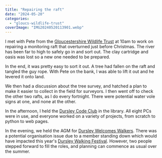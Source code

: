 ```yaml
---
title: "Repairing the raft"
date: "2024-05-20"
categories: 
  - "gloucs-wildlife-trust"
coverImage: "IMG20240520113901.webp"
---
```


I met with Pete from the [Gloucestershire Wildlife Trust](https://www.gloucestershirewildlifetrust.co.uk/volunteer) at 10am to work on repairing a monitoring raft that overturned just before Christmas. The river has been far to high to safely go in and sort out. The clay cartridge and oasis was lost so a new one needed to be prepared.

In the end, it was pretty easy to sort it out. A tree had fallen on the raft and tangled the guy rope. With Pete on the bank, I was able to lift it out and he levered it onto land.

We then had a discussion about the tree survey, and hatched a plan to make it easier to collect in the field for surveyors. I then went off to check the other two rafts, as I do every fortnight. There were potential water vole signs at one, and none at the other.

In the afternoon, I held the [Dursley Code Club](https://www.facebook.com/dursleycodeclub) in the library. All eight PCs were in use, and everyone worked on a variety of projects, from scratch to python to web pages.

In the evening, we held the AGM for [Dursley Welcomes Walkers](https://dursleywelcomeswalkers.org.uk/). There was a potential organisation issue due to a member standing down which would have impacted this year's [Dursley Walking Festival](https://festival.dursleywelcomeswalkers.org.uk/). However, two people stepped forward to fill the roles, and planning can commence as usual over the summer.

